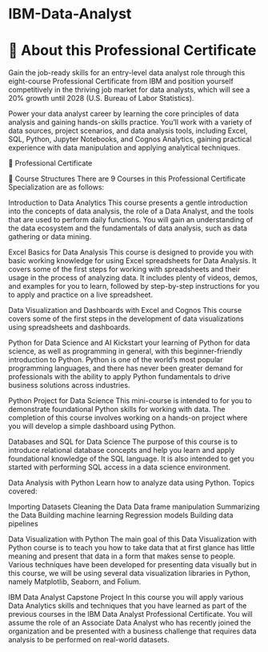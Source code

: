 # IBM-Data-Analyst


# 📍 About this Professional Certificate

Gain the job-ready skills for an entry-level data analyst role through this eight-course Professional Certificate from IBM and position yourself competitively in the thriving job market for data analysts, which will see a 20% growth until 2028 (U.S. Bureau of Labor Statistics).

Power your data analyst career by learning the core principles of data analysis and gaining hands-on skills practice. You’ll work with a variety of data sources, project scenarios, and data analysis tools, including Excel, SQL, Python, Jupyter Notebooks, and Cognos Analytics, gaining practical experience with data manipulation and applying analytical techniques.

🥇 Professional Certificate


📙 Course Structures
There are 9 Courses in this Professional Certificate Specialization are as follows:

 Introduction to Data Analytics
This course presents a gentle introduction into the concepts of data analysis, the role of a Data Analyst, and the tools that are used to perform daily functions. You will gain an understanding of the data ecosystem and the fundamentals of data analysis, such as data gathering or data mining.



 Excel Basics for Data Analysis
This course is designed to provide you with basic working knowledge for using Excel spreadsheets for Data Analysis. It covers some of the first steps for working with spreadsheets and their usage in the process of analyzing data. It includes plenty of videos, demos, and examples for you to learn, followed by step-by-step instructions for you to apply and practice on a live spreadsheet.



 Data Visualization and Dashboards with Excel and Cognos
This course covers some of the first steps in the development of data visualizations using spreadsheets and dashboards.



 Python for Data Science and AI
Kickstart your learning of Python for data science, as well as programming in general, with this beginner-friendly introduction to Python. Python is one of the world’s most popular programming languages, and there has never been greater demand for professionals with the ability to apply Python fundamentals to drive business solutions across industries.



 Python Project for Data Science
This mini-course is intended to for you to demonstrate foundational Python skills for working with data. The completion of this course involves working on a hands-on project where you will develop a simple dashboard using Python.



 Databases and SQL for Data Science
The purpose of this course is to introduce relational database concepts and help you learn and apply foundational knowledge of the SQL language. It is also intended to get you started with performing SQL access in a data science environment.



 Data Analysis with Python
Learn how to analyze data using Python. Topics covered:

Importing Datasets
Cleaning the Data
Data frame manipulation
Summarizing the Data
Building machine learning Regression models
Building data pipelines


 Data Visualization with Python
The main goal of this Data Visualization with Python course is to teach you how to take data that at first glance has little meaning and present that data in a form that makes sense to people. Various techniques have been developed for presenting data visually but in this course, we will be using several data visualization libraries in Python, namely Matplotlib, Seaborn, and Folium.



 IBM Data Analyst Capstone Project
In this course you will apply various Data Analytics skills and techniques that you have learned as part of the previous courses in the IBM Data Analyst Professional Certificate. You will assume the role of an Associate Data Analyst who has recently joined the organization and be presented with a business challenge that requires data analysis to be performed on real-world datasets.
